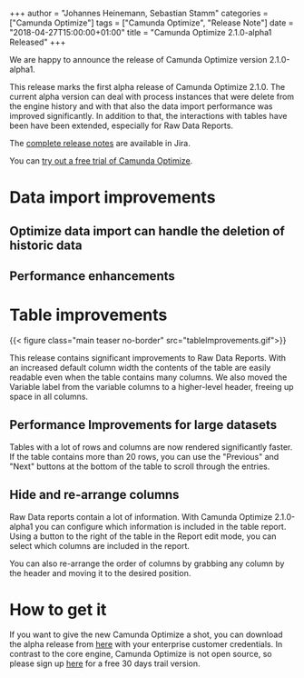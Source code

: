 +++
author = "Johannes Heinemann, Sebastian Stamm"
categories = ["Camunda Optimize"]
tags = ["Camunda Optimize", "Release Note"]
date = "2018-04-27T15:00:00+01:00"
title = "Camunda Optimize 2.1.0-alpha1 Released"
+++

We are happy to announce the release of Camunda Optimize version 2.1.0-alpha1.

This release marks the first alpha release of Camunda Optimize 2.1.0. The current alpha version can deal with process instances that were delete from the engine history and with that also the data import performance was improved significantly. In addition to that, the interactions with tables have been have been extended, especially for Raw Data Reports.

<!--more-->

The [complete release notes](https://app.camunda.com/jira/secure/ReleaseNote.jspa?projectId=10730&version=15305) are available in Jira.

You can [try out a free trial of Camunda Optimize](#how-to-get-it).

# Data import improvements

## Optimize data import can handle the deletion of historic data

## Performance enhancements

# Table improvements

{{< figure class="main teaser no-border" src="tableImprovements.gif">}}

This release contains significant improvements to Raw Data Reports. With an increased default column width the contents of the table are easily readable even when the table contains many columns. We also moved the Variable label from the variable columns to a higher-level header, freeing up space in all columns.

## Performance Improvements for large datasets

Tables with a lot of rows and columns are now rendered significantly faster. If the table contains more than 20 rows, you can use the "Previous" and "Next" buttons at the bottom of the table to scroll through the entries.

## Hide and re-arrange columns

Raw Data reports contain a lot of information. With Camunda Optimize 2.1.0-alpha1 you can configure which information is included in the table report. Using a button to the right of the table in the Report edit mode, you can select which columns are included in the report.

You can also re-arrange the order of columns by grabbing any column by the header and moving it to the desired position.

# How to get it

If you want to give the new Camunda Optimize a shot, you can download the alpha release from [here](https://docs.camunda.org/enterprise/download/#camunda-optimize) with your enterprise customer credentials. In contrast to the core engine, Camunda Optimize is not open source, so please sign up [here](https://camunda.com/download/enterprise/) for a free 30 days trail version.
